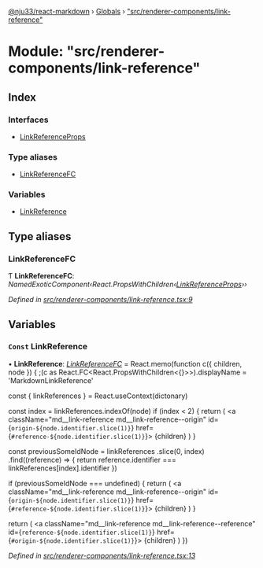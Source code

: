 [@nju33/react-markdown](../README.md) › [Globals](../globals.md) › ["src/renderer-components/link-reference"](_src_renderer_components_link_reference_.md)

# Module: "src/renderer-components/link-reference"

## Index

### Interfaces

* [LinkReferenceProps](../interfaces/_src_renderer_components_link_reference_.linkreferenceprops.md)

### Type aliases

* [LinkReferenceFC](_src_renderer_components_link_reference_.md#linkreferencefc)

### Variables

* [LinkReference](_src_renderer_components_link_reference_.md#const-linkreference)

## Type aliases

###  LinkReferenceFC

Ƭ **LinkReferenceFC**: *NamedExoticComponent‹React.PropsWithChildren‹[LinkReferenceProps](../interfaces/_src_renderer_components_link_reference_.linkreferenceprops.md)››*

*Defined in [src/renderer-components/link-reference.tsx:9](https://github.com/nju33/react-markdown/blob/52ced5e/src/renderer-components/link-reference.tsx#L9)*

## Variables

### `Const` LinkReference

• **LinkReference**: *[LinkReferenceFC](_src_renderer_components_link_reference_.md#linkreferencefc)* = React.memo(function c({
  children,
  node
}) {
  ;(c as React.FC<React.PropsWithChildren<{}>>).displayName =
    'MarkdownLinkReference'

  const { linkReferences } = React.useContext(dictonary)

  const index = linkReferences.indexOf(node)
  if (index < 2) {
    return (
      <a
        className="md__link-reference md__link-reference--origin"
        id={`origin-${node.identifier.slice(1)}`}
        href={`#reference-${node.identifier.slice(1)}`}>
        {children}
      </a>
    )
  }

  const previousSomeIdNode = linkReferences
    .slice(0, index)
    .find((reference) => {
      return reference.identifier === linkReferences[index].identifier
    })

  if (previousSomeIdNode === undefined) {
    return (
      <a
        className="md__link-reference md__link-reference--origin"
        id={`origin-${node.identifier.slice(1)}`}
        href={`#reference-${node.identifier.slice(1)}`}>
        {children}
      </a>
    )
  }

  return (
    <a
      className="md__link-reference md__link-reference--reference"
      id={`reference-${node.identifier.slice(1)}`}
      href={`#origin-${node.identifier.slice(1)}`}>
      {children}
    </a>
  )
})

*Defined in [src/renderer-components/link-reference.tsx:13](https://github.com/nju33/react-markdown/blob/52ced5e/src/renderer-components/link-reference.tsx#L13)*
